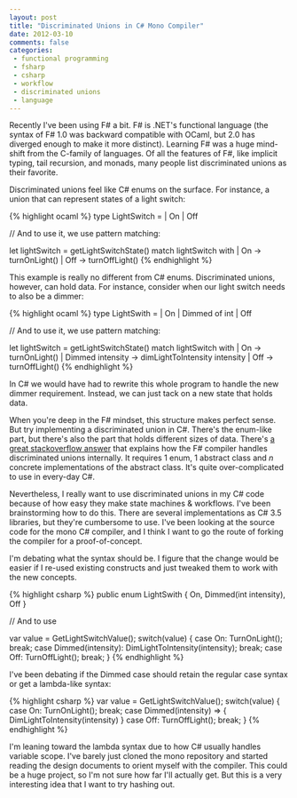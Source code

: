 ```yaml
---
layout: post
title: "Discriminated Unions in C# Mono Compiler"
date: 2012-03-10
comments: false
categories:
 - functional programming
 - fsharp
 - csharp
 - workflow
 - discriminated unions
 - language
---
```


Recently I've been using F# a bit. F# is .NET's functional language (the syntax of F# 1.0 was backward compatible with OCaml, but 2.0 has diverged enough to make it more distinct). Learning F# was a huge mind-shift from the C-family of languages. Of all the features of F#, like implicit typing, tail recursion, and monads, many people list discriminated unions as their favorite.  

Discriminated unions feel like C# enums on the surface. For instance, a union that can represent states of a light switch:

{% highlight ocaml %}
type LightSwitch =
| On
| Off

// And to use it, we use pattern matching:

let lightSwitch = getLightSwitchState()
match lightSwitch with
| On ->
    turnOnLight()
| Off -> 
    turnOffLight()
{% endhighlight %}


This example is really no different from C# enums. Discriminated unions, however, can hold data. For instance, consider when our light switch needs to also be a dimmer:

{% highlight ocaml %}
type LightSwith = 
| On
| Dimmed of int
| Off

// And to use it, we use pattern matching:

let lightSwitch = getLightSwitchState()
match lightSwitch with
| On ->
    turnOnLight()
| Dimmed intensity -> dimLightToIntensity intensity
| Off -> 
    turnOffLight()
{% endhighlight %}

In C# we would have had to rewrite this whole program to handle the new dimmer requirement. Instead, we can just tack on a new state that holds data.

When you're deep in the F# mindset, this structure makes perfect sense. But try implementing a discriminated union in C#. There's the enum-like part, but there's also the part that holds different sizes of data. There's [a great stackoverflow answer](http://stackoverflow.com/a/2321922/503826) that explains how the F# compiler handles discriminated unions internally. It requires 1 enum, 1 abstract class and _n_ concrete implementations of the abstract class. It's quite over-complicated to use in every-day C#.

Nevertheless, I really want to use discriminated unions in my C# code because of how easy they make state machines &amp; workflows. I've been brainstorming how to do this. There are several implementations as C# 3.5 libraries, but they're cumbersome to use. I've been looking at the source code for the mono C# compiler, and I think I want to go the route of forking the compiler for a proof-of-concept.

I'm debating what the syntax should be. I figure that the change would be easier if I re-used existing constructs and just tweaked them to work with the new concepts.

{% highlight csharp %}
public enum LightSwith
{
    On,
    Dimmed(int intensity),
    Off
}

// And to use

var value = GetLightSwitchValue();
switch(value)
{
case On:
    TurnOnLight();
    break;
case Dimmed(intensity):
    DimLightToIntensity(intensity);
    break;
case Off:
    TurnOffLight();
    break;
}
{% endhighlight %}

I've been debating if the Dimmed case should retain the regular case syntax or get a lambda-like syntax:

{% highlight csharp %}
var value = GetLightSwitchValue();
switch(value)
{
case On:
    TurnOnLight();
    break;
case Dimmed(intensity) => 
    {
        DimLightToIntensity(intensity)
    }
case Off:
    TurnOffLight();
    break;
}
{% endhighlight %}

I'm leaning toward the lambda syntax due to how C# usually handles variable scope. I've barely just cloned the mono repository and started reading the design documents to orient myself with the compiler. This could be a huge project, so I'm not sure how far I'll actually get. But this is a very interesting idea that I want to try hashing out.
